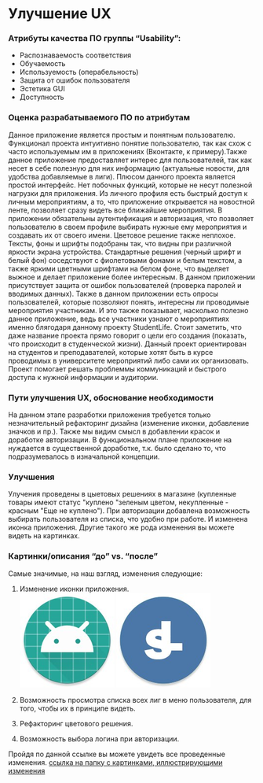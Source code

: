 # Улучшение UX

### Атрибуты качества ПО группы “Usability”:
- Распознаваемость соответствия
- Обучаемость
- Используемость (операбельность)
- Защита от ошибок пользователя
- Эстетика GUI
- Доступность

### Оценка разрабатываемого ПО по атрибутам

Данное приложение является простым и понятным пользователю. Функционал проекта
интуитивно понятие пользователю, так как схож с часто используемым им в приложениях
(Вконтакте, к примеру).Также данное приложение предоставляет интерес для пользователей, так
как несет в себе полезную для них информацию (актуальные новости, для удобства добавляемые в лиги).
Плюсом данного проекта является простой интерфейс. Нет побочных функций, которые не несут полезной нагрузки для приложения. Из личного
профиля есть быстрый доступ к личным мероприятиям, а то, что приложение открывается на новостной ленте, позволяет сразу видеть все ближайшие мероприятия.
В приложении обязательны аутентификация и авторизация, что позволяет пользователю в своем профиле выбирать нужные ему мероприятия и создавать их от своего имени.
Цветовое решение также неплохое. Тексты, фоны и шрифты подобраны так, что видны при различной яркости экрана
устройства. Стандартные решения (черный шрифт и белый фон) соседствуют с фиолетовыми фонами и белым текстом,
а также яркими цветными шрифтами на белом фоне, что выделяет выжное и делает приложение более интересным.
В данном приложении присутствует защита от ошибок пользователей (проверка паролей и вводимых данных). Также в данном приложении
есть опросы пользователей, которые позволяют понять, интересны ли проводимые мероприятия участникам. И это также показывает,
насколько полезно данное приложение, ведь все участники узнают о мероприятиях именно блягодаря данному проекту StudentLife.
Стоит заметить, что даже название проекта прямо говорит о цели его создания (показать, что происходит в студенческой жизни).
Данный проект ориентирован на студентов и преподавателей, которые хотят быть в курсе проводимых в университете мероприятий либо сами
их организовать. Проект помогает решать проблеммы коммуникаций и быстрого доступа к нужной информации и аудитории.

### Пути улучшения UX, обоснование необходимости
На данном этапе разработки приложения требуется только незначительный рефакторинг дизайна (изменение иконки, добавление значков и пр.).
Также мы видим смысл в добавлении красок и доработке авторизации.
В функциональном плане приложение на нуждается в существенной доработке, т.к. было сделано то, что подразумевалось
в изначальной концепции.
### Улучшения
Улучения проведены в цыетовых решениях в магазине (купленные товары имеют статус "куплено "зеленым цветом, некупленные - красным "Еще не куплено"). При авторизации добавлена возможность выбирать пользователя из списка, что удобно при работе. И изменена иконка приложения. Другие такого же рода изменения вы можете видеть на картинках.
### Картинки/описания “до” vs. “после”
Самые значимые, на наш взгляд, изменения следующие:

1. Изменение иконки приложения.  
![До](https://github.com/550502daryachyruk/StudentLife/blob/master/Documentation/ReportAboutUX/examplesUX/icon/icon_before.jpg)
![После](https://github.com/550502daryachyruk/StudentLife/blob/master/Documentation/ReportAboutUX/examplesUX/icon/icon_after1.jpg)  

2. Возможность просмотра списка всех лиг в меню пользователя, для того, чтобы их в принципе видеть.

3. Рефакторинг цветового решения.

4. Возможность выбора логина при авторизации.


Пройдя по данной ссылке вы можете увидеть все проведенные изменения.
[ссылка на папку с картинками, иллюстрирующими изменения](https://github.com/550502daryachyruk/StudentLife/tree/master/Documentation/ReportAboutUX/examplesUX)

